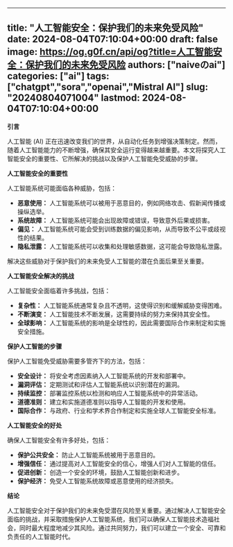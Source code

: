 
---
title: "人工智能安全：保护我们的未来免受风险"
date: 2024-08-04T07:10:04+00:00
draft: false
image: https://og.g0f.cn/api/og?title=人工智能安全：保护我们的未来免受风险
authors: ["naiveのai"]
categories: ["ai"]
tags: ["chatgpt","sora","openai","Mistral AI"]
slug: "20240804071004"
lastmod: 2024-08-04T07:10:04+00:00
---
**引言**

人工智能 (AI) 正在迅速改变我们的世界，从自动化任务到增强决策制定。然而，随着人工智能能力的不断增强，确保其安全运行变得越来越重要。本文将探究人工智能安全的重要性、它所解决的挑战以及保护人工智能免受威胁的步骤。

**人工智能安全的重要性**

人工智能系统可能面临各种威胁，包括：

- **恶意使用：** 人工智能系统可以被用于恶意目的，例如网络攻击、假新闻传播或操纵选举。
- **系统故障：** 人工智能系统可能会出现故障或错误，导致意外后果或损害。
- **偏见：** 人工智能系统可能会受到训练数据的偏见影响，从而导致不公平或歧视性的结果。
- **隐私泄露：** 人工智能系统可以收集和处理敏感数据，这可能会导致隐私泄露。

解决这些威胁对于保护我们的未来免受人工智能的潜在负面后果至关重要。

**人工智能安全解决的挑战**

人工智能安全面临着许多挑战，包括：

- **复杂性：** 人工智能系统通常复杂且不透明，这使得识别和缓解威胁变得困难。
- **不断演变：** 人工智能技术不断发展，这需要持续的努力来保持其安全性。
- **全球影响：** 人工智能系统的影响是全球性的，因此需要国际合作来制定和实施安全措施。

**保护人工智能的步骤**

保护人工智能免受威胁需要多管齐下的方法，包括：

- **安全设计：** 将安全考虑因素纳入人工智能系统的开发和部署中。
- **漏洞评估：** 定期测试和评估人工智能系统以识别潜在的漏洞。
- **持续监控：** 部署监控系统以检测和响应人工智能系统中的异常活动。
- **道德准则：** 建立和实施道德准则以指导人工智能的开发和使用。
- **国际合作：** 与政府、行业和学术界合作制定和实施全球人工智能安全标准。

**人工智能安全的好处**

确保人工智能安全有许多好处，包括：

- **保护公共安全：** 防止人工智能系统被用于恶意目的。
- **增强信任：** 通过提高对人工智能安全的信心，增强人们对人工智能的信任。
- **促进创新：** 创造一个安全的环境，鼓励人工智能创新和进步。
- **保护经济：** 免受人工智能系统故障或恶意使用的经济损失。

**结论**

人工智能安全对于保护我们的未来免受潜在风险至关重要。通过解决人工智能安全面临的挑战，并采取措施保护人工智能系统，我们可以确保人工智能技术造福社会，同时最大程度地减少其风险。通过共同努力，我们可以建立一个安全、可靠和负责任的人工智能时代。